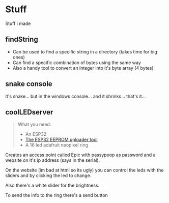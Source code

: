# Stuff
Stuff i made

## findString

- Can be used to find a specific string in a directory (takes time for big ones)
- Can find a specific combination of bytes using the same way
- Also a handy tool to convert an integer into it's byte array (4 bytes)

## snake console

It's snake... but in the windows console... and it shrinks... that's it...

## coolLEDserver

>What you need:
> - An ESP32
> - [The ESP32 EEPROM uploader tool](https://github.com/me-no-dev/arduino-esp32fs-plugin/releases)
> - A 16 led adafruit neopixel ring

Creates an access point called Epic with passypoop as password and a website on it's ip address (says in the serial).

On the website (im bad at html so its ugly) you can control the leds with the sliders and by clicking the led to change.

Also there's a white slider for the brightness.

To send the info to the ring there's a send button
